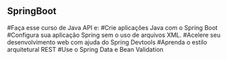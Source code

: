 ## SpringBoot
 
#Faça esse curso de Java API e:
#Crie aplicações Java com o Spring Boot
#Configura sua aplicação Spring sem o uso de arquivos XML.
#Acelere seu desenvolvimento web com ajuda do Spring Devtools
#Aprenda o estilo arquitetural REST
#Use o Spring Data e Bean Validation
